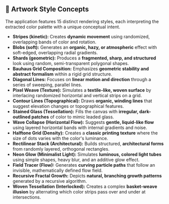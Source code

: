 ## 🎨 Artwork Style Concepts

The application features 15 distinct rendering styles, each interpreting the extracted color palette with a unique conceptual intent.

- **Stripes (kinetic):** Creates **dynamic movement** using randomized, overlapping bands of color and rotation.
- **Blobs (soft):** Generates an **organic, hazy, or atmospheric** effect with soft-edged, overlapping radial gradients.
- **Shards (geometric):** Produces a **fragmented, sharp, and structured** look using random, semi-transparent polygonal shapes.
- **Bauhaus Grid Composition:** Emphasizes **geometric stability and abstract formalism** within a rigid grid structure.
- **Diagonal Lines:** Focuses on **linear motion and direction** through a series of sweeping, parallel lines.
- **Pixel Weave (Texture):** Simulates a **textile-like, woven surface** by interlacing randomized horizontal and vertical strips on a grid.
- **Contour Lines (Topographical):** Draws **organic, winding lines** that suggest elevation changes or topographical features.
- **Stained Glass (Tessellation):** Fills the canvas with **irregular, dark-outlined patches** of color to mimic leaded glass.
- **Wave Collapse (Horizontal Flow):** Suggests **gentle, liquid-like flow** using layered horizontal bands with internal gradients and noise.
- **Halftone Grid (Density):** Creates a **classic printing texture** where the size of dots varies with the color's luminance.
- **Rectilinear Stack (Architectural):** Builds structured, **architectural forms** from randomly layered, orthogonal rectangles.
- **Neon Glow (Minimalist Light):** Simulates **luminous, colored light tubes** using simple shapes, heavy blur, and an additive glow effect.
- **Field Tracer (Flow):** Generates **curving particle paths** that follow an invisible, mathematically defined flow field.
- **Recursive Fractal Growth:** Depicts **natural, branching growth patterns** generated by a recursive algorithm.
- **Woven Tessellation (Interlocked):** Creates a complex **basket-weave illusion** by alternating which color strips pass over and under at intersections.
